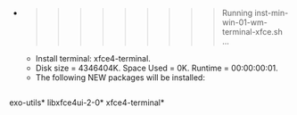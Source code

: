 * >>>>>>>>> Running inst-min-win-01-wm-terminal-xfce.sh ...
  * Install terminal: xfce4-terminal.
  * Disk size = 4346404K. Space Used = 0K. Runtime = 00:00:00:01.
  * The following NEW packages will be installed:
  ```bash
exo-utils* libxfce4ui-2-0* xfce4-terminal*
  ```

